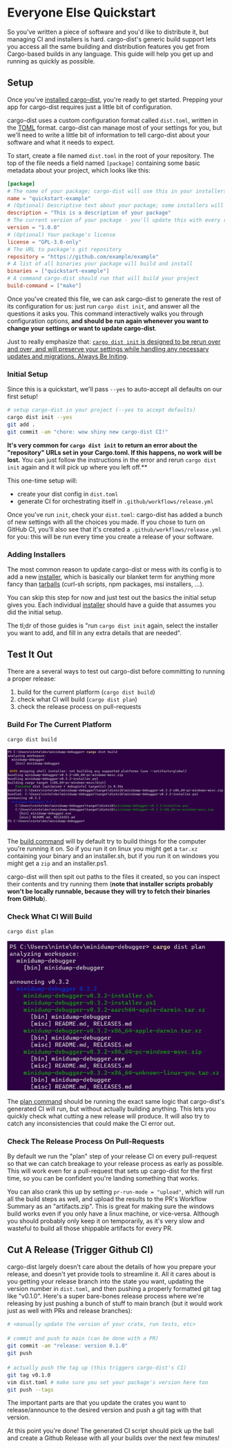 # Everyone Else Quickstart

<!-- toc -->

So you've written a piece of software and you'd like to distribute it, but managing CI and installers is hard. cargo-dist's generic build support lets you access all the same building and distribution features you get from Cargo-based builds in any language. This guide will help you get up and running as quickly as possible.

## Setup

Once you've [installed cargo-dist][install], you're ready to get started. Prepping your app for cargo-dist requires just a little bit of configuration.

cargo-dist uses a custom configuration format called `dist.toml`, written in the [TOML][toml] format. cargo-dist can manage most of your settings for you, but we'll need to write a little bit of information to tell cargo-dist about your software and what it needs to expect.

To start, create a file named `dist.toml` in the root of your repository. The top of the file needs a field named `[package]` containing some basic metadata about your project, which looks like this:

```toml
[package]
# The name of your package; cargo-dist will use this in your installers and announcements
name = "quickstart-example"
# (Optional) Descriptive text about your package; some installers will present this to users
description = "This is a description of your package"
# The current version of your package - you'll update this with every release
version = "1.0.0"
# (Optional) Your package's license
license = "GPL-3.0-only"
# The URL to package's git repository
repository = "https://github.com/example/example"
# A list of all binaries your package will build and install
binaries = ["quickstart-example"]
# A command cargo-dist should run that will build your project
build-command = ["make"]
```

Once you've created this file, we can ask cargo-dist to generate the rest of its configuration for us: just run `cargo dist init`, and answer all the questions it asks you. This command interactively walks you through configuration options, **and should be run again whenever you want to change your settings or want to update cargo-dist**.

Just to really emphasize that: [`cargo dist init` is designed to be rerun over and over, and will preserve your settings while handling any necessary updates and migrations. Always Be Initing](../updating.md).

### Initial Setup

Since this is a quickstart, we'll pass `--yes` to auto-accept all defaults on our first setup!

```sh
# setup cargo-dist in your project (--yes to accept defaults)
cargo dist init --yes
git add .
git commit -am "chore: wow shiny new cargo-dist CI!"
```

**It's very common for `cargo dist init` to return an error about the "repository" URLs set in your Cargo.toml. If this happens, no work will be lost.** You can just follow the instructions in the error and rerun `cargo dist init` again and it will pick up where you left off.**

This one-time setup will:

* create your dist config in `dist.toml`
* generate CI for orchestrating itself in `.github/workflows/release.yml`

Once you've run `init`, check your `dist.toml`: cargo-dist has added a bunch of new settings with all the choices you made. If you chose to turn on GitHub CI, you'll also see that it's created a `.github/workflows/release.yml` for you: this will be run every time you create a release of your software.

### Adding Installers

The most common reason to update cargo-dist or mess with its config is to add a new [installer][], which is basically our blanket term for anything more fancy than [tarballs][] (curl-sh scripts, npm packages, msi installers, ...).

You can skip this step for now and just test out the basics the initial setup gives you. Each individual [installer][] should have a guide that assumes you did the initial setup.

The tl;dr of those guides is "run `cargo dist init` again, select the installer you want to add, and fill in any extra details that are needed".

## Test It Out

There are a several ways to test out cargo-dist before committing to running a proper release:

1. build for the current platform (`cargo dist build`)
2. check what CI will build (`cargo dist plan`)
3. check the release process on pull-requests




### Build For The Current Platform

```sh
cargo dist build
```

![Running "cargo dist build" on a project, resulting in the application getting built and bundled into a .zip, and an "installer.ps1" script getting generated. Paths to these files are printed along with some metadata.][quickstart-build]

The [build command][build] will by default try to build things for the computer you're running it on. So if you run it on linux you might get a `tar.xz` containing your binary and an installer.sh, but if you run it on windows you might get a `zip` and an installer.ps1.

cargo-dist will then spit out paths to the files it created, so you can inspect their contents and try running them (**note that installer scripts probably won't be locally runnable, because they will try to fetch their binaries from GitHub**).

### Check What CI Will Build

```sh
cargo dist plan
```

![Running "cargo dist plan" on a project, producing a full printout of the tarballs/zips that will be produced for all platforms (mac, linux, windows), and all installers (shell, powershell)][quickstart-plan]

The [plan command][plan] should be running the exact same logic that cargo-dist's generated CI will run, but without actually building anything. This lets you quickly check what cutting a new release will produce. It will also try to catch any inconsistencies that could make the CI error out.

### Check The Release Process On Pull-Requests

By default we run the "plan" step of your release CI on every pull-request so that we can catch breakage to your release process as early as possible. This will work even for a pull-request that sets up cargo-dist for the first time, so you can be confident you're landing something that works.

You can also crank this up by setting `pr-run-mode = "upload"`, which will run all the build steps as well, and upload the results to the PR's Workflow Summary as an "artifacts.zip". This is great for making sure the windows build works even if you only have a linux machine, or vice-versa. Although you should probably only keep it on temporarily, as it's very slow and wasteful to build all those shippable artifacts for every PR.

## Cut A Release (Trigger Github CI)

cargo-dist largely doesn't care about the details of how you prepare your release, and doesn't yet provide tools to streamline it. All it cares about is you getting your release branch into the state you want, updating the version number in `dist.toml`, and then pushing a properly formatted git tag like "v0.1.0". Here's a super bare-bones release process where we're releasing by just pushing a bunch of stuff to main branch (but it would work just as well with PRs and release branches):

```sh
# <manually update the version of your crate, run tests, etc>

# commit and push to main (can be done with a PR)
git commit -am "release: version 0.1.0"
git push

# actually push the tag up (this triggers cargo-dist's CI)
git tag v0.1.0
vim dist.toml # make sure you set your package's version here too
git push --tags
```

The important parts are that you update the crates you want to release/announce to the desired version and push a git tag with that version.

At this point you're done! The generated CI script should pick up the ball and create a Github Release with all your builds over the next few minutes!

[quickstart-build]: ../img/quickstart-build.png
[quickstart-plan]: ../img/quickstart-plan.png

[build]: ../reference/cli.md#cargo-dist-build
[install]: ../install.md
[installer]: ../installers/index.md
[plan]: ../reference/cli.md#cargo-dist-plan
[tarballs]: ../artifacts/archives.md
[toml]: https://toml.io/en/
